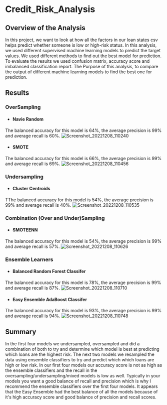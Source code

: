 # Credit_Risk_Analysis
## Overview of the Analysis
In this project, we want to look at how all the factors in our loan states csv helps predict whether someone is low or high-risk status. In this analysis, we used different supervised machine learning models to predict the target values. We used different methods to find out the best model for prediction. To evaluate the results we used confusion matrix, accuracy score and imbalanced classification report. 
The Purpose of this analysis, to compare the output of different machine learning models to find the best one for prediction. 
## Results
### OverSampling
-	#### Navie Random 
  The  balanced accuracy for this model is 64%, the average precision is 99% and average recall is 60%.
![Screenshot_20221208_110240](https://user-images.githubusercontent.com/111101038/206549841-88faeefc-b577-4e53-912d-46212eb9b53d.png)

-	 #### SMOTE 
 The  balanced accuracy for this model  is 66%, the average precision is 99% and average recall is 69%.
![Screenshot_20221208_110456](https://user-images.githubusercontent.com/111101038/206549874-04bd777e-32ec-4249-8fc9-03386771ed39.png)


### Undersampling
-	#### Cluster Centroids 
TThe  balanced accuracy for this model  is 54%, the average precision is 99% and average recall is 40%.
![Screenshot_20221208_110535](https://user-images.githubusercontent.com/111101038/206549932-48baa0cc-f634-4cbb-ac19-3dc9af368ad8.png)


### Combination (Over and Under)Sampling
-	#### SMOTEENN
The  balanced accuracy for this model is 54%, the average precision is 99% and average recall is 57%.
![Screenshot_20221208_110626](https://user-images.githubusercontent.com/111101038/206549976-98972983-ffdb-40ef-ad0a-a102d531b1bc.png)


### Ensemble Learners
-	#### Balanced Random Forest Classifer
The  balanced accuracy for this model is 78%, the average precision is 99% and average recall is 87%.
![Screenshot_20221208_110710](https://user-images.githubusercontent.com/111101038/206550007-85bac8dd-e6a4-4e76-9c9b-9b3348f87068.png)

-	#### Easy Ensemble AdaBoost Classifer
The  balanced accuracy for this model is 93%, the average precision is 99% and average recall is 94%.
![Screenshot_20221208_110748](https://user-images.githubusercontent.com/111101038/206550043-ccc0f1b5-6f27-490f-97b2-ec1419dbc2b3.png)

## Summary

In the first four models we undersampled, oversampled and did a combination of both to try and determine which model is best at predicting which loans are the highest risk. The next two models we resampled the data using ensemble classifiers to try and predict which which loans are high or low risk. In our first four models our accuracy score is not as high as the ensemble classifiers and the recall in the oversampling/undersampling/mixed models is low as well. Typically in your models you want a good balance of recall and precision which is why I recommend the ensemble classifiers over the first four models. It appears that the Easy Ensemble had the best balance of all the models because of it's high accuracy score and good balance of precision and recall scores.

